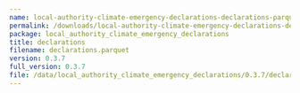 ```yaml
---
name: local-authority-climate-emergency-declarations-declarations-parquet
permalink: /downloads/local-authority-climate-emergency-declarations-declarations-parquet/0_3_7
package: local_authority_climate_emergency_declarations
title: declarations
filename: declarations.parquet
version: 0.3.7
full_version: 0.3.7
file: /data/local_authority_climate_emergency_declarations/0.3.7/declarations.parquet
---
```

